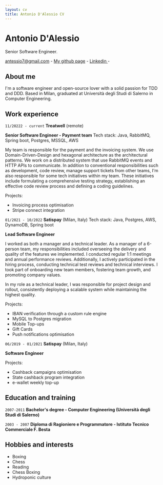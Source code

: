 ```yaml
---
layout: cv
title: Antonio D'Alessio CV
---
```

# Antonio D'Alessio
Senior Software Engineer.

<div id="webaddress">
<a href="antessio7@agmail.com"><i class="fa-solid fa-users"></i>  antessio7@gmail.com</a> -
<a href="https://github.com/antessio"> <i class="fa-brands fa-github"></i>My github page</a> - 
<a href="https://www.linkedin.com/in/antonio-d-alessio-50149466/"><i class="fa-brands fa-linkedin"></i> Linkedin </a> - 
</div>


## About me

I'm a software engineer and open-source lover with a solid passion for TDD and DDD.
Based in Milan, graduated at Università degli Studi di Salerno in Computer Engineering.


## Work experience

`11/20222 - current`
__Treatwell__ (remote)

**Senior Software Engineer - Payment team**
Tech stack: Java, RabbitMQ, Spring boot, Postgres, MSSQL, AWS

My team is responsible for the payment and the invoicing system.
We use Domain-Driven-Design and hexagonal architecture as the architectural patterns. 
We work on a distributed system that use RabbitMQ events and HTTP APIs to communicate.
In addition to conventional responsibilities such as development, code review, manage support tickets from other teams, I'm also responsible for some tech initiatives within my team. 
These initiatives include formulating a comprehensive testing strategy, establishing an effective code review process and defining a coding guidelines.

Projects:
- Invoicing process optimisation
- Stripe connect integration

`01/2021 - 10/2022`
__Satispay__ (Milan, Italy)
Tech stack: Java, Postgres, AWS, DynamoDB, Spring boot

**Lead Software Engineer**

I worked as both a manager and a technical leader. As a manager of a 6-person team, my responsibilities included overseeing the delivery and quality of the features we implemented. 
I conducted regular 1:1 meetings and annual performance reviews. Additionally, I actively participated in the hiring process, conducting technical test reviews and technical interviews. I took part of onboarding new team members, fostering team growth, and promoting company values.

In my role as a technical leader, I was responsible for project design and rollout, consistently deploying a scalable system while maintaining the highest quality.

Projects:
- IBAN verification through a custom rule engine
- MySQL to Postgres migration
- Mobile Top-ups
- Gift Cards
- Push notifications optimisation


`06/2019 - 01/2021`
__Satispay__ (Milan, Italy)

**Software Engineer**

Projects:
- Cashback campaigns optimisation
- State cashback program integration
- e-wallet weekly top-up

## Education and training

`2007-2011`
__Bachelor's degree - Computer Engineering (Università degli Studi di Salerno)__

`2003 - 2007`
__Diploma di Ragioniere e Programmatore -  Istituto Tecnico Commerciale F. Besta__

## Hobbies and interests
- Boxing
- Chess
- Reading
- Chess Boxing
- Hydroponic culture


<!-- ### Footer

Last updated: May 2013 -->



